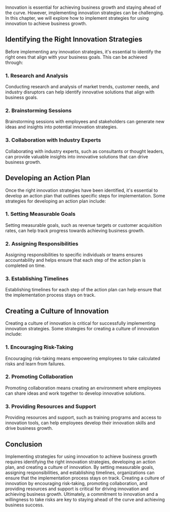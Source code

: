 
Innovation is essential for achieving business growth and staying ahead of the curve. However, implementing innovation strategies can be challenging. In this chapter, we will explore how to implement strategies for using innovation to achieve business growth.

Identifying the Right Innovation Strategies
-------------------------------------------

Before implementing any innovation strategies, it's essential to identify the right ones that align with your business goals. This can be achieved through:

### 1. Research and Analysis

Conducting research and analysis of market trends, customer needs, and industry disruptors can help identify innovative solutions that align with business goals.

### 2. Brainstorming Sessions

Brainstorming sessions with employees and stakeholders can generate new ideas and insights into potential innovation strategies.

### 3. Collaboration with Industry Experts

Collaborating with industry experts, such as consultants or thought leaders, can provide valuable insights into innovative solutions that can drive business growth.

Developing an Action Plan
-------------------------

Once the right innovation strategies have been identified, it's essential to develop an action plan that outlines specific steps for implementation. Some strategies for developing an action plan include:

### 1. Setting Measurable Goals

Setting measurable goals, such as revenue targets or customer acquisition rates, can help track progress towards achieving business growth.

### 2. Assigning Responsibilities

Assigning responsibilities to specific individuals or teams ensures accountability and helps ensure that each step of the action plan is completed on time.

### 3. Establishing Timelines

Establishing timelines for each step of the action plan can help ensure that the implementation process stays on track.

Creating a Culture of Innovation
--------------------------------

Creating a culture of innovation is critical for successfully implementing innovation strategies. Some strategies for creating a culture of innovation include:

### 1. Encouraging Risk-Taking

Encouraging risk-taking means empowering employees to take calculated risks and learn from failures.

### 2. Promoting Collaboration

Promoting collaboration means creating an environment where employees can share ideas and work together to develop innovative solutions.

### 3. Providing Resources and Support

Providing resources and support, such as training programs and access to innovation tools, can help employees develop their innovation skills and drive business growth.

Conclusion
----------

Implementing strategies for using innovation to achieve business growth requires identifying the right innovation strategies, developing an action plan, and creating a culture of innovation. By setting measurable goals, assigning responsibilities, and establishing timelines, organizations can ensure that the implementation process stays on track. Creating a culture of innovation by encouraging risk-taking, promoting collaboration, and providing resources and support is critical for driving innovation and achieving business growth. Ultimately, a commitment to innovation and a willingness to take risks are key to staying ahead of the curve and achieving business success.
